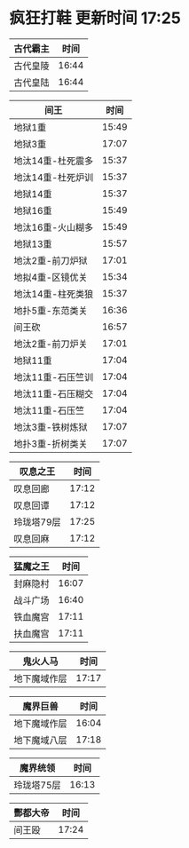 # 疯狂打鞋 更新时间 17:25

| 古代霸主   | 时间    |
|--------|-------|
| 古代皇陵 | 16:44 |
| 古代皇陆 | 16:44 |

| 间王   | 时间    |
|--------|-------|
| 地狱1重 | 15:49 |
| 地狱3重 | 17:07 |
| 地汰14重-杜死震多 | 15:37 |
| 地汰14重-杜死炉训 | 15:37 |
| 地狱14重 | 15:37 |
| 地狱16重 | 15:49 |
| 地汰16重-火山糊多 | 15:49 |
| 地狱13重 | 15:57 |
| 地汰2重-前刀炉狱 | 17:01 |
| 地拟4重-区镜优关 | 15:34 |
| 地汰14重-柱死类狼 | 15:37 |
| 地扑5重-东范类关 | 16:36 |
| 间王砍 | 16:57 |
| 地汰2重-前刀炉关 | 17:01 |
| 地狱11重 | 17:04 |
| 地汰11重-石压竺训 | 17:04 |
| 地汰11重-石压糊交 | 17:04 |
| 地汰11重-石压竺 | 17:04 |
| 地汰3重-铁树炼狱 | 17:07 |
| 地扑3重-折树类关 | 17:07 |

| 叹息之王   | 时间    |
|--------|-------|
| 叹息回廊 | 17:12 |
| 叹息回谭 | 17:12 |
| 玲珑塔79层 | 17:25 |
| 叹息回麻 | 17:12 |

| 猛魔之王   | 时间    |
|--------|-------|
| 封麻隐村 | 16:07 |
| 战斗广场 | 16:40 |
| 铁血魔宫 | 17:11 |
| 扶血魔宫 | 17:11 |

| 鬼火人马   | 时间    |
|--------|-------|
| 地下魔域作层 | 17:17 |

| 魔界巨兽   | 时间    |
|--------|-------|
| 地下魔域作层 | 16:04 |
| 地下魔域八层 | 17:18 |

| 魔界统领   | 时间    |
|--------|-------|
| 玲珑塔75层 | 16:13 |

| 酆都大帝   | 时间    |
|--------|-------|
| 间王殴 | 17:24 |
